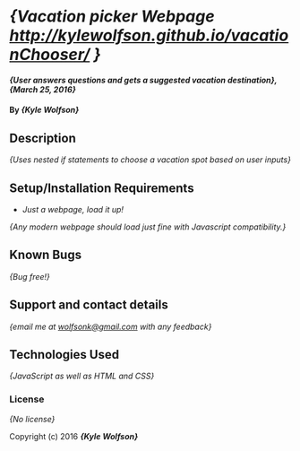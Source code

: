 # _{Vacation picker Webpage http://kylewolfson.github.io/vacationChooser/  }_

#### _{User answers questions and gets a suggested vacation destination}, {March 25, 2016}_

#### By _**{Kyle Wolfson}**_

## Description

_{Uses nested if statements to choose a vacation spot based on user inputs}_

## Setup/Installation Requirements

*  _Just a webpage, load it up!_


_{Any modern webpage should load just fine with Javascript compatibility.}_

## Known Bugs

_{Bug free!}_

## Support and contact details

_{email me at wolfsonk@gmail.com with any feedback}_

## Technologies Used

_{JavaScript as well as HTML and CSS}_

### License

*{No license}*

Copyright (c) 2016 **_{Kyle Wolfson}_**
